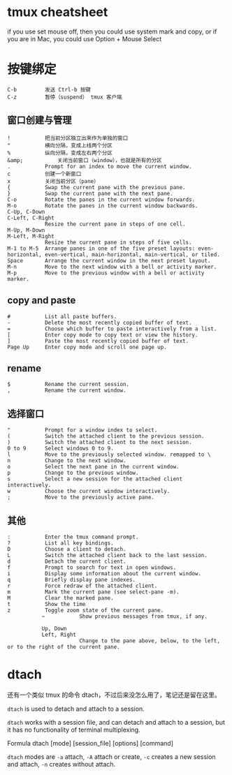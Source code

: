 # tmux cheatsheet

<!--
ID: a10f15b8-d8ad-45e9-81ae-e2a65ebb2b3c
Status: publish
Date: 2018-06-18T00:54:00
Modified: 2019-10-17T13:45:17
wp_id: 755
-->

if you use set mouse off, then you could use system mark and copy, or if you are  in Mac, you could use Option + Mouse Select

# 按键绑定

```
C-b         发送 Ctrl-b 按键
C-z         暂停（suspend） tmux 客户端
```

## 窗口创建与管理

```
!           把当前分区独立出来作为单独的窗口
"           横向分隔，变成上线两个分区
%           纵向分隔，变成左右两个分区
&amp;           关闭当前窗口（window），也就是所有的分区                    
.           Prompt for an index to move the current window.
c           创建一个新窗口
x           关闭当前分区（pane）
{           Swap the current pane with the previous pane.
}           Swap the current pane with the next pane.
C-o         Rotate the panes in the current window forwards.
M-o         Rotate the panes in the current window backwards.
C-Up, C-Down
C-Left, C-Right
            Resize the current pane in steps of one cell.
M-Up, M-Down
M-Left, M-Right
            Resize the current pane in steps of five cells.
M-1 to M-5  Arrange panes in one of the five preset layouts: even-horizontal, even-vertical, main-horizontal, main-vertical, or tiled.
Space       Arrange the current window in the next preset layout.
M-n         Move to the next window with a bell or activity marker.
M-p         Move to the previous window with a bell or activity marker.
```


## copy and paste

```
#           List all paste buffers.
-           Delete the most recently copied buffer of text.
=           Choose which buffer to paste interactively from a list.
[           Enter copy mode to copy text or view the history.
]           Paste the most recently copied buffer of text.
Page Up     Enter copy mode and scroll one page up.
```

## rename

```
$           Rename the current session.
,           Rename the current window.
```

## 选择窗口

```         
"           Prompt for a window index to select.
(           Switch the attached client to the previous session.
)           Switch the attached client to the next session.
0 to 9      Select windows 0 to 9.
l           Move to the previously selected window. remapped to \
n           Change to the next window.
o           Select the next pane in the current window.
p           Change to the previous window.
s           Select a new session for the attached client interactively.
w           Choose the current window interactively.
;           Move to the previously active pane.
```

## 其他

```
:           Enter the tmux command prompt.
?           List all key bindings.
D           Choose a client to detach.
L           Switch the attached client back to the last session.        
d           Detach the current client.
f           Prompt to search for text in open windows.
i           Display some information about the current window.
q           Briefly display pane indexes.
r           Force redraw of the attached client.
m           Mark the current pane (see select-pane -m).
M           Clear the marked pane.
t           Show the time
z           Toggle zoom state of the current pane.
           ~           Show previous messages from tmux, if any.
           
           Up, Down
           Left, Right
                       Change to the pane above, below, to the left, or to the right of the current pane.
```


# dtach

还有一个类似 tmux 的命令 dtach，不过后来没怎么用了，笔记还是留在这里。

`dtach` is used to detach and attach to a session.

`dtach` works with a session file, and can detach and attach to a session, but it has no functionality of terminal multiplexing.

Formula
    dtach [mode] [session_file] [options] [command]

`dtach` modes are `-a` attach, `-A` attach or create, `-c` creates a new session and attach, `-n` creates without attach.
